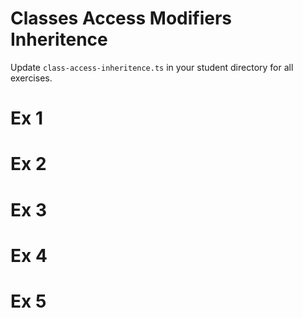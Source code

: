 # Classes Access Modifiers Inheritence
Update `class-access-inheritence.ts` in your student directory for all exercises.

# Ex 1


# Ex 2


# Ex 3


# Ex 4


# Ex 5
